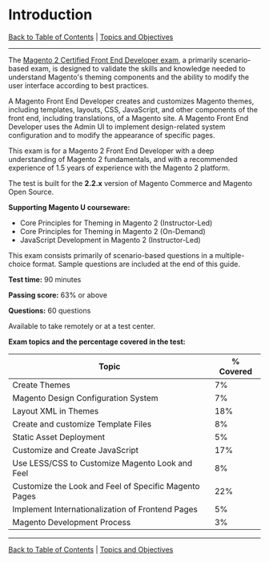 # Introduction

[Back to Table of Contents](../) | [Topics and Objectives](../topics-and-objectives/)

------

The [Magento 2 Certified Front End Developer exam](https://u.magento.com/magento-2-certified-professional-front-end-developer), a primarily scenario-based exam, is designed to validate the skills and knowledge needed to understand Magento's theming components and the ability to modify the user interface according to best practices.

A Magento Front End Developer creates and customizes Magento themes, including templates, layouts, CSS, JavaScript, and other components of the front end, including translations, of a Magento site. 
A Magento Front End Developer uses the Admin UI to implement design-related system configuration and to modify the appearance of specific pages.

This exam is for a Magento 2 Front End Developer with a deep understanding of Magento 2 fundamentals, and with a recommended experience of 1.5 years of experience with the Magento 2 platform.

The test is built for the **2.2.x** version of Magento Commerce and Magento Open Source.

**Supporting Magento U courseware:**
  * Core Principles for Theming in Magento 2 (Instructor-Led)
  * Core Principles for Theming in Magento 2 (On-Demand)
  * JavaScript Development in Magento 2 (Instructor-Led)

This exam consists primarily of scenario-based questions in a multiple-choice format. Sample questions are included at the end of this guide.

**Test time:** 90 minutes

**Passing score:** 63% or above

**Questions:** 60 questions 

Available to take remotely or at a test center. 

**Exam topics and the percentage covered in the test:**

| Topic                                                 | % Covered |
| -----                                                 | -----     |
| Create Themes                                         | 7%        |
| Magento Design Configuration System                   | 7%        |
| Layout XML in Themes                                  | 18%       |
| Create and customize Template Files                   | 8%        |
| Static Asset Deployment                               | 5%        |
| Customize and Create JavaScript                       | 17%       |
| Use LESS/CSS to Customize Magento Look and Feel       | 8%        |
| Customize the Look and Feel of Specific Magento Pages | 22%       |
| Implement Internationalization of Frontend Pages      | 5%        |
| Magento Development Process                           | 3%        |

----

[Back to Table of Contents](../) | [Topics and Objectives](../topics-and-objectives/)

